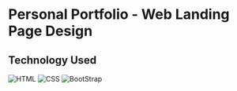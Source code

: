 # Personal Portfolio - Web Landing Page Design

## Technology Used
![HTML](https://upload.wikimedia.org/wikipedia/commons/thumb/6/61/HTML5_logo_and_wordmark.svg/120px-HTML5_logo_and_wordmark.svg.png)
![CSS](https://upload.wikimedia.org/wikipedia/commons/thumb/d/d5/CSS3_logo_and_wordmark.svg/120px-CSS3_logo_and_wordmark.svg.png)
![BootStrap](https://upload.wikimedia.org/wikipedia/commons/thumb/b/b2/Bootstrap_logo.svg/220px-Bootstrap_logo.svg.png)
